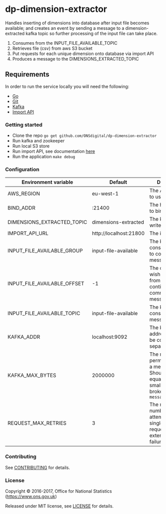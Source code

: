 dp-dimension-extractor
================

Handles inserting of dimensions into database after input file becomes available;
and creates an event by sending a message to a dimension-extracted kafka topic so further processing of the input file can take place.

1. Consumes from the INPUT_FILE_AVAILABLE_TOPIC
2. Retrieves file (csv) from aws S3 bucket
3. Put requests for each unique dimension onto database via import API
4. Produces a message to the DIMENSIONS_EXTRACTED_TOPIC

Requirements
-----------------
In order to run the service locally you will need the following:
- [Go](https://golang.org/doc/install)
- [Git](https://git-scm.com/downloads)
- [Kafka](https://kafka.apache.org/)
- [Import API](https://github.com/ONSdigital/dp-import-api)

### Getting started

* Clone the repo `go get github.com/ONSdigital/dp-dimension-extractor`
* Run kafka and zookeeper
* Run local S3 store
* Run import API, see documentation [here](https://github.com/ONSdigital/dp-import-api)
* Run the application `make debug`

### Configuration

| Environment variable         | Default                | Description
| ---------------------------- | ---------------------- | ----------------------------------------------------
| AWS_REGION                   | eu-west-1              | The AWS region to use
| BIND_ADDR                    | :21400                 | The host and port to bind to
| DIMENSIONS_EXTRACTED_TOPIC   | dimensions-extracted   | The kafka topic to write messages to
| IMPORT_API_URL               | http://localhost:21800 | The import api url
| INPUT_FILE_AVAILABLE_GROUP   | input-file-available   | The kafka consumer group to consume messages from
| INPUT_FILE_AVAILABLE_OFFSET  | -1                     | The offset you wish to consume from (-1 to continue from last committed message)
| INPUT_FILE_AVAILABLE_TOPIC   | input-file-available   | The kafka topic to consume messages from
| KAFKA_ADDR                   | localhost:9092         | The kafka broker addresses (can be comma separated)
| KAFKA_MAX_BYTES              | 2000000                | The maximum permitted size of a message. Should be set equal to or smaller than the broker's `message.max.bytes`
| REQUEST_MAX_RETRIES          | 3                      | The maximum number of attempts for a single http request due to external service failure"

### Contributing

See [CONTRIBUTING](CONTRIBUTING.md) for details.

### License

Copyright © 2016-2017, Office for National Statistics (https://www.ons.gov.uk)

Released under MIT license, see [LICENSE](LICENSE.md) for details.
